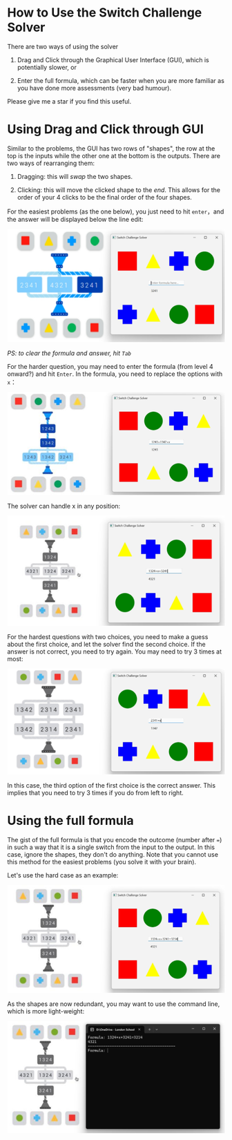 # How to Use the Switch Challenge Solver

There are two ways of using the solver

1.  Drag and Click through the Graphical User Interface (GUI), which is potentially slower, or

2.  Enter the full formula, which can be faster when you are more familiar as you have done more assessments (very bad humour).

Please give me a star if you find this useful.

# Using Drag and Click through GUI

Similar to the problems, the GUI has two rows of "shapes", the row at the top is the inputs while the other one at the bottom is the outputs. There are two ways of rearranging them:

1.  Dragging: this will *swap* the two shapes.

2.  Clicking: this will move the clicked shape to the *end*. This allows for the order of your 4 clicks to be the final order of the four shapes.

For the easiest problems (as the one below), you just need to hit `enter`，and the answer will be displayed below the line edit:

![Easy problem](img/level1.png)

*PS: to clear the formula and answer, hit `Tab`*

For the harder question, you may need to enter the formula (from level 4 onward?) and hit `Enter`. In the formula, you need to replace the options with `x`：

![Medium problem](img/level4.png)

The solver can handle x in any position:

![Hard problem](img/level9.png)

For the hardest questions with two choices, you need to make a guess about the first choice, and let the solver find the second choice. If the answer is not correct, you need to try again. You may need to try 3 times at most:

![Hardest problem](img/level11.png)

In this case, the third option of the first choice is the correct answer. This implies that you need to try 3 times if you do from left to right.

# Using the full formula

The gist of the full formula is that you encode the outcome (number after `=`) in such a way that it is a single switch from the input to the output. In this case, ignore the shapes, they don't do anything. Note that you cannot use this method for the easiest problems (you solve it with your brain).

Let's use the hard case as an example:

![Full Formula with GUI](img/ff_GUI.png)

As the shapes are now redundant, you may want to use the command line, which is more light-weight:

![Full Formula with command line](img/ff_cl.png)

